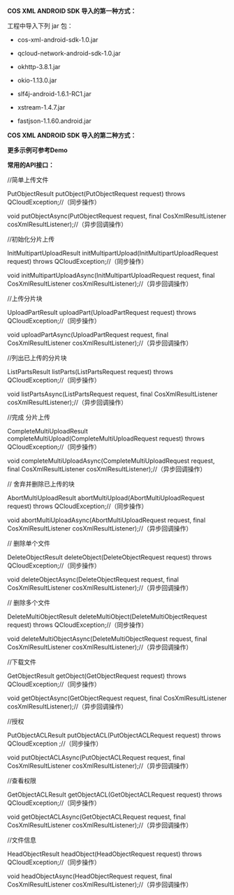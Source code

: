 **COS XML ANDROID SDK 导入的第一种方式：**

工程中导入下列 jar 包：
- cos-xml-android-sdk-1.0.jar

- qcloud-network-android-sdk-1.0.jar
 
- okhttp-3.8.1.jar

- okio-1.13.0.jar
 
- slf4j-android-1.6.1-RC1.jar

- xstream-1.4.7.jar

- fastjson-1.1.60.android.jar


**COS XML ANDROID SDK 导入的第二种方式：**


**更多示例可参考Demo**

**常用的API接口：**

//简单上传文件

PutObjectResult putObject(PutObjectRequest request) throws QCloudException;//（同步操作）

void putObjectAsync(PutObjectRequest request, final CosXmlResultListener cosXmlResultListener);//（异步回调操作）


//初始化分片上传

InitMultipartUploadResult initMultipartUpload(InitMultipartUploadRequest request) throws QCloudException;//（同步操作）

void initMultipartUploadAsync(InitMultipartUploadRequest request, final CosXmlResultListener cosXmlResultListener);//（异步回调操作）


//上传分片块

UploadPartResult uploadPart(UploadPartRequest request) throws QCloudException;//（同步操作）

void uploadPartAsync(UploadPartRequest request, final CosXmlResultListener cosXmlResultListener);//（异步回调操作）


//列出已上传的分片块

ListPartsResult listParts(ListPartsRequest request) throws QCloudException;//（同步操作）

void listPartsAsync(ListPartsRequest request, final CosXmlResultListener cosXmlResultListener);//（异步回调操作）


//完成 分片上传

CompleteMultiUploadResult completeMultiUpload(CompleteMultiUploadRequest request) throws QCloudException;//（同步操作）

void completeMultiUploadAsync(CompleteMultiUploadRequest request, final CosXmlResultListener cosXmlResultListener);//（异步回调操作）


// 舍弃并删除已上传的块

AbortMultiUploadResult abortMultiUpload(AbortMultiUploadRequest request) throws QCloudException;//（同步操作）

void abortMultiUploadAsync(AbortMultiUploadRequest request, final CosXmlResultListener cosXmlResultListener);//（异步回调操作）


// 删除单个文件

DeleteObjectResult deleteObject(DeleteObjectRequest request) throws QCloudException;//（同步操作）

void deleteObjectAsync(DeleteObjectRequest request, final CosXmlResultListener cosXmlResultListener);//（异步回调操作）


// 删除多个文件

DeleteMultiObjectResult deleteMultiObject(DeleteMultiObjectRequest request) throws QCloudException;//（同步操作）

void deleteMultiObjectAsync(DeleteMultiObjectRequest request, final CosXmlResultListener cosXmlResultListener);//（异步回调操作）


//下载文件

GetObjectResult getObject(GetObjectRequest request) throws QCloudException;//（同步操作）

void getObjectAsync(GetObjectRequest request, final CosXmlResultListener cosXmlResultListener);//（异步回调操作）


//授权

PutObjectACLResult putObjectACL(PutObjectACLRequest request) throws QCloudException ;//（同步操作）

void putObjectACLAsync(PutObjectACLRequest request, final CosXmlResultListener cosXmlResultListener);//（异步回调操作）


//查看权限

GetObjectACLResult getObjectACL(GetObjectACLRequest request) throws QCloudException;//（同步操作）

void getObjectACLAsync(GetObjectACLRequest request, final CosXmlResultListener cosXmlResultListener);//（异步回调操作）


//文件信息

HeadObjectResult headObject(HeadObjectRequest request) throws QCloudException;//（同步操作）

void headObjectAsync(HeadObjectRequest request, final CosXmlResultListener cosXmlResultListener);//（异步回调操作）





